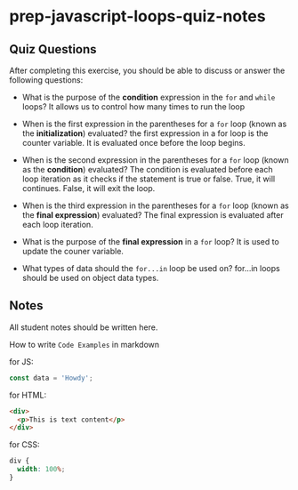# prep-javascript-loops-quiz-notes

## Quiz Questions

After completing this exercise, you should be able to discuss or answer the following questions:

- What is the purpose of the **condition** expression in the `for` and `while` loops?
  It allows us to control how many times to run the loop

- When is the first expression in the parentheses for a `for` loop (known as the **initialization**) evaluated?
  the first expression in a for loop is the counter variable. It is evaluated once before the loop begins.

- When is the second expression in the parentheses for a `for` loop (known as the **condition**) evaluated?
  The condition is evaluated before each loop iteration as it checks if the statement is true or false. True, it will continues. False, it will exit the loop.

- When is the third expression in the parentheses for a `for` loop (known as the **final expression**) evaluated?
  The final expression is evaluated after each loop iteration.

- What is the purpose of the **final expression** in a `for` loop?
  It is used to update the couner variable.

- What types of data should the `for...in` loop be used on?
  for...in loops should be used on object data types.

## Notes

All student notes should be written here.

How to write `Code Examples` in markdown

for JS:

```javascript
const data = 'Howdy';
```

for HTML:

```html
<div>
  <p>This is text content</p>
</div>
```

for CSS:

```css
div {
  width: 100%;
}
```
